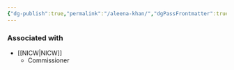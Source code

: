 ```yaml
---
{"dg-publish":true,"permalink":"/aleena-khan/","dgPassFrontmatter":true}
---
```


### Associated with
- [[NICW\|NICW]]
	- Commissioner